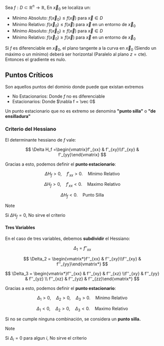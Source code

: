 Sea $f: D\subset\mathbb{R}^n \to \mathbb{R}$, En $\vec x_0$ se localiza un:

- Mínimo Absoluto: $f(\vec x_0) \leq f(\vec x)$ para $\vec x \in D$
- Mínimo Relativo: $f(\vec x_0) \leq f(\vec x)$ para $\vec x$ en un entorno de $\vec x_0$
- Mínimo Absoluto: $f(\vec x_0) \geq f(\vec x)$ para $\vec x \in D$
- Mínimo Relativo: $f(\vec x_0) \geq f(\vec x)$ para $\vec x$ en un entorno de $\vec x_0$

Si $f$ es diferenciable en $\vec x_0$, el plano tangente a la curva en $\vec x_0$ (Siendo un máximo o un mínimo) deberá ser horizontal (Paralelo al plano $z=\text{cte}$). Entonces el gradiente es nulo.

## Puntos Críticos

Son aquellos puntos del dominio donde puede que existan extremos

- No Estacionarios: Donde $f$ no es diferenciable
- Estacionarios: Donde $\nabla f = \vec 0$

Un punto estacionario que no es extremo se denomina **"punto silla"** o **"de ensilladura"**

### Criterio del Hessiano

El determinante hessiano de $f$ vale:

$$
\Delta H_f =\begin{vmatrix}f'_{xx} & f'_{xy}\\f'_{xy} & f'_{yy}\end{vmatrix}
$$

Gracias a esto, podemos definir el **punto estacionario**:

$$
\Delta H_f > 0,\quad f'_{xx} > 0.\quad \text{Minimo Relativo}
$$

$$
\Delta H_f > 0,\quad f'_{xx} < 0.\quad \text{Maximo Relativo}
$$

$$
\Delta H_f < 0.\quad \text{Punto Silla}
$$

> [!note]
> Si $\Delta H_f = 0$, No sirve el criterio

#### Tres Variables

En el caso de tres variables, debemos **subdividir** el Hessiano:

$$
\Delta_1 = f''_{xx}
$$

$$
\Delta_2 = \begin{vmatrix*}f''_{xx} & f''_{xy}\\f''_{xy} & f''_{yy}\end{vmatrix*}
$$

$$
\Delta_3 = \begin{vmatrix*}f''_{xx} & f''_{xy} & f''_{xz} \\f''_{xy} & f''_{yy} & f''_{yz} \\ f''_{xz} & f''_{yz} & f''_{zz}\end{vmatrix*}
$$

Gracias a esto, podemos definir el **punto estacionario**:

$$
\Delta_1 > 0,\quad \Delta_2 > 0,\quad \Delta_3 > 0.\quad \text{Minimo Relativo}
$$

$$
\Delta_1 < 0,\quad \Delta_2 > 0,\quad \Delta_3 < 0.\quad \text{Maximo Relativo}
$$

Si no se cumple ninguna combinación, se considera un **punto silla.**

> [!note]
> Si $\Delta_i = 0$ para algun $i$, No sirve el criterio
